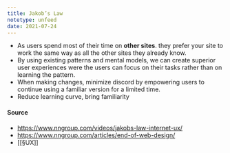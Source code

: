 ```yaml
---
title: Jakob’s Law
notetype: unfeed
date: 2021-07-24
---
```

- As users spend most of their time on **other sites**. they prefer your site to work the same way as all the other sites they already know. 
- By using existing patterns and mental models, we can create superior user experiences were the users can focus on their tasks rather than on learning the pattern.
- When making changes, minimize discord by empowering users to continue using a familiar version for a limited time.
- Reduce learning curve, bring familiarity


#### Source
- https://www.nngroup.com/videos/jakobs-law-internet-ux/
- https://www.nngroup.com/articles/end-of-web-design/
- [[§UX]]